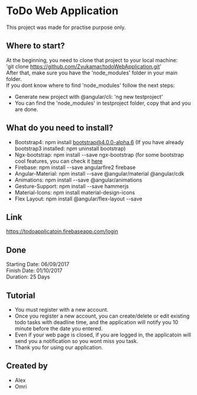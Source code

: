 # ToDo Web Application

This project was made for practise purpose only.

## Where to start?
At the beginning, you need to clone that project to your local machine:<br/>
'git clone https://github.com/Zvukamar/todoWebApplication.git' <br/>
After that, make sure you have the 'node_modules' folder in your main folder. </br>
If you dont know where to find 'node_modules' follow the next steps:
  * Generate new project with @angular/cli: 'ng new testproject'
  * You can find the 'node_modules' in testproject folder, copy that and you are done.

## What do you need to install?

* Bootstrap4: npm install bootstrap@4.0.0-alpha.6 (If you have already bootstrap3 installed: npm uninstall bootstrap)
* Ngx-bootstrap: npm install --save ngx-bootstrap (for some bootstrap cool features, you can check it [here](https://valor-software.com/ngx-bootstrap/index-bs4.html#/)
* Firebase: npm install --save angularfire2 firebase
* Angular-Material: npm install --save @angular/material @angular/cdk
* Animations: npm install --save @angular/animations
* Gesture-Support: npm install --save hammerjs
* Material-Icons: npm install material-design-icons
* Flex Layout: npm install @angular/flex-layout --save

## Link

https://todoapplicatoin.firebaseapp.com/login

## Done

Starting Date: 06/09/2017<br>
Finish Date: 01/10/2017<br>
Duration: 25 Days

## Tutorial

* You must register with a new account.
* Once you register a new account, you can create/delete or edit existing todo tasks 
 with deadline time, and the application will notify you 10 minute before 
the date you entered.
* Even if your web page is closed, if you are logged in, the applicatoin will
send you a notification so you wont miss you task.
* Thank you for using our application.


## Created by

* Alex<br>
* Omri
